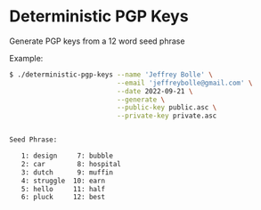 # Deterministic PGP Keys
Generate PGP keys from a 12 word seed phrase

Example:
```bash
$ ./deterministic-pgp-keys --name 'Jeffrey Bolle' \
                           --email 'jeffreybolle@gmail.com' \
                           --date 2022-09-21 \
                           --generate \
                           --public-key public.asc \
                           --private-key private.asc


Seed Phrase:

   1: design     7: bubble
   2: car        8: hospital
   3: dutch      9: muffin
   4: struggle  10: earn
   5: hello     11: half
   6: pluck     12: best

```


